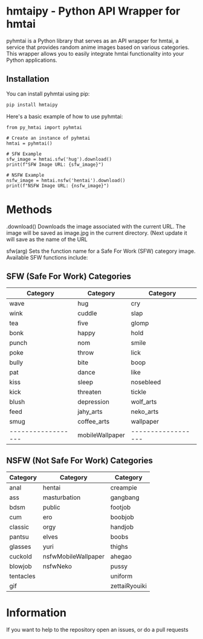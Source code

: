 # hmtaipy - Python API Wrapper for hmtai

pyhmtai is a Python library that serves as an API wrapper for hmtai, a service that provides random anime images based on various categories. This wrapper allows you to easily integrate hmtai functionality into your Python applications.

## Installation

You can install pyhmtai using pip:

```bash
pip install hmtaipy
```
Here's a basic example of how to use pyhmtai:
```
from py_hmtai import pyhmtai

# Create an instance of pyhmtai
hmtai = pyhmtai()

# SFW Example
sfw_image = hmtai.sfw('hug').download()
print(f"SFW Image URL: {sfw_image}")

# NSFW Example
nsfw_image = hmtai.nsfw('hentai').download()
print(f"NSFW Image URL: {nsfw_image}")
```

# Methods
.download()
Downloads the image associated with the current URL. The image will be saved as image.jpg in the current directory. (Next update it will save as the name of the URL

sfw(arg)
Sets the function name for a Safe For Work (SFW) category image. Available SFW functions include:


## SFW (Safe For Work) Categories

| Category         | Category         | Category         |
|------------------|------------------|------------------|
| wave             | hug              | cry              |
| wink             | cuddle           | slap             |
| tea              | five             | glomp            |
| bonk             | happy            | hold             |
| punch            | nom              | smile            |
| poke             | throw            | lick             |
| bully            | bite             | boop             |
| pat              | dance            | like             |
| kiss             | sleep            | nosebleed        |
| kick             | threaten         | tickle           |
| blush            | depression       | wolf_arts        |
| feed             | jahy_arts        | neko_arts        |
| smug             | coffee_arts      | wallpaper        |
|------------------| mobileWallpaper  |------------------|

## NSFW (Not Safe For Work) Categories

| Category         | Category         | Category         |
|------------------|------------------|------------------|
| anal             | hentai           | creampie         |
| ass              | masturbation     | gangbang         |
| bdsm             | public           | footjob          |
| cum              | ero              | boobjob          |
| classic          | orgy             | handjob          |
| pantsu           | elves            | boobs            |
| glasses          | yuri             | thighs           |
| cuckold          | nsfwMobileWallpaper                 | ahegao           |
| blowjob          | nsfwNeko                 | pussy            |
| tentacles        |                  | uniform          |
| gif              |                  | zettaiRyouiki    |

# Information

If you want to help to the repository open an issues, or do a pull requests 
